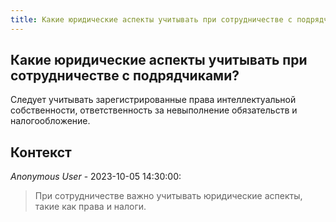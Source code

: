 ```yaml
---
title: Какие юридические аспекты учитывать при сотрудничестве с подрядчиками?
---
```


## Какие юридические аспекты учитывать при сотрудничестве с подрядчиками?

Следует учитывать зарегистрированные права интеллектуальной собственности, ответственность за невыполнение обязательств и налогообложение.

## Контекст

_Anonymous User_ - 2023-10-05 14:30:00:

> При сотрудничестве важно учитывать юридические аспекты, такие как права и налоги.
